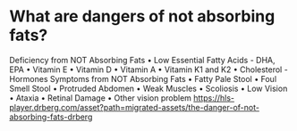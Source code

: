 # What are dangers of not absorbing fats?

Deficiency from NOT Absorbing Fats • Low Essential Fatty Acids - DHA, EPA • Vitamin E • Vitamin D • Vitamin A • Vitamin K1 and K2 • Cholesterol - Hormones Symptoms from NOT Absorbing Fats • Fatty Pale Stool • Foul Smell Stool • Protruded Abdomen • Weak Muscles • Scoliosis • Low Vision • Ataxia • Retinal Damage • Other vision problem https://hls-player.drberg.com/asset?path=migrated-assets/the-danger-of-not-absorbing-fats-drberg